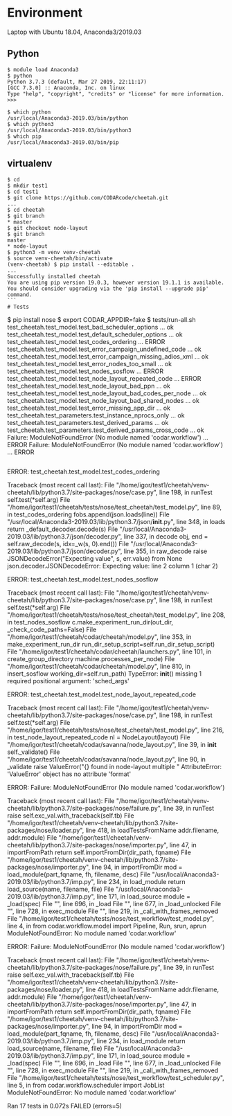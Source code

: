 # Environment

  Laptop with Ubuntu 18.04, Anaconda3/2019.03

## Python
  ```
  $ module load Anaconda3
  $ python
  Python 3.7.3 (default, Mar 27 2019, 22:11:17) 
  [GCC 7.3.0] :: Anaconda, Inc. on linux
  Type "help", "copyright", "credits" or "license" for more information.
  >>>
  ```
  ```
  $ which python
  /usr/local/Anaconda3-2019.03/bin/python
  $ which python3
  /usr/local/Anaconda3-2019.03/bin/python3
  $ which pip
  /usr/local/Anaconda3-2019.03/bin/pip
  ```

## virtualenv
  ```
  $ cd
  $ mkdir test1
  $ cd test1
  $ git clone https://github.com/CODARcode/cheetah.git
  ...
  $ cd cheetah
  $ git branch
  * master
  $ git checkout node-layout
  $ git branch
  master
  * node-layout
  $ python3 -m venv venv-cheetah
  $ source venv-cheetah/bin/activate
  (venv-cheetah) $ pip install --editable .
  ...
  Successfully installed cheetah
  You are using pip version 19.0.3, however version 19.1.1 is available.
  You should consider upgrading via the 'pip install --upgrade pip' command.                                                                                                          ``` 
# Tests
  ```
  $ pip install nose
  $ export CODAR_APPDIR=fake
  $ tests/run-all.sh
  test_cheetah.test_model.test_bad_scheduler_options ... ok
  test_cheetah.test_model.test_default_scheduler_options ... ok
  test_cheetah.test_model.test_codes_ordering ... ERROR
  test_cheetah.test_model.test_error_campaign_undefined_code ... ok
  test_cheetah.test_model.test_error_campaign_missing_adios_xml ... ok
  test_cheetah.test_model.test_error_nodes_too_small ... ok
  test_cheetah.test_model.test_nodes_sosflow ... ERROR
  test_cheetah.test_model.test_node_layout_repeated_code ... ERROR
  test_cheetah.test_model.test_node_layout_bad_ppn ... ok
  test_cheetah.test_model.test_node_layout_bad_codes_per_node ... ok
  test_cheetah.test_model.test_node_layout_bad_shared_nodes ... ok
  test_cheetah.test_model.test_error_missing_app_dir ... ok
  test_cheetah.test_parameters.test_instance_nprocs_only ... ok
  test_cheetah.test_parameters.test_derived_params ... ok
  test_cheetah.test_parameters.test_derived_params_cross_code ... ok
  Failure: ModuleNotFoundError (No module named 'codar.workflow') ... ERROR
  Failure: ModuleNotFoundError (No module named 'codar.workflow') ... ERROR
  ```
  ```
  ERROR: test_cheetah.test_model.test_codes_ordering

  Traceback (most recent call last):
  File "/home/igor/test1/cheetah/venv-cheetah/lib/python3.7/site-packages/nose/case.py", line 198, in runTest
    self.test(*self.arg)
  File "/home/igor/test1/cheetah/tests/nose/test_cheetah/test_model.py", line 89, in test_codes_ordering
    fobs.append(json.loads(line))
  File "/usr/local/Anaconda3-2019.03/lib/python3.7/json/__init__.py", line 348, in loads
    return _default_decoder.decode(s)
  File "/usr/local/Anaconda3-2019.03/lib/python3.7/json/decoder.py", line 337, in decode
    obj, end = self.raw_decode(s, idx=_w(s, 0).end())
  File "/usr/local/Anaconda3-2019.03/lib/python3.7/json/decoder.py", line 355, in raw_decode
    raise JSONDecodeError("Expecting value", s, err.value) from None
    json.decoder.JSONDecodeError: Expecting value: line 2 column 1 (char 2)

  ERROR: test_cheetah.test_model.test_nodes_sosflow

  Traceback (most recent call last):
  File "/home/igor/test1/cheetah/venv-cheetah/lib/python3.7/site-packages/nose/case.py", line 198, in runTest
    self.test(*self.arg)
  File "/home/igor/test1/cheetah/tests/nose/test_cheetah/test_model.py", line 208, in test_nodes_sosflow
    c.make_experiment_run_dir(out_dir, _check_code_paths=False)
  File "/home/igor/test1/cheetah/codar/cheetah/model.py", line 353, in make_experiment_run_dir
    run_dir_setup_script=self.run_dir_setup_script)
  File "/home/igor/test1/cheetah/codar/cheetah/launchers.py", line 101, in create_group_directory
    machine.processes_per_node)
  File "/home/igor/test1/cheetah/codar/cheetah/model.py", line 810, in insert_sosflow
    working_dir=self.run_path)
  TypeError: __init__() missing 1 required positional argument: 'sched_args'

  ERROR: test_cheetah.test_model.test_node_layout_repeated_code

  Traceback (most recent call last):
  File "/home/igor/test1/cheetah/venv-cheetah/lib/python3.7/site-packages/nose/case.py", line 198, in runTest
    self.test(*self.arg)
  File "/home/igor/test1/cheetah/tests/nose/test_cheetah/test_model.py", line 216, in test_node_layout_repeated_code
    nl = NodeLayout(layout)
  File "/home/igor/test1/cheetah/codar/savanna/node_layout.py", line 39, in __init__
    self._validate()
  File "/home/igor/test1/cheetah/codar/savanna/node_layout.py", line 90, in _validate
    raise ValueError("{} found in node-layout multiple "
  AttributeError: 'ValueError' object has no attribute 'format'

  ERROR: Failure: ModuleNotFoundError (No module named 'codar.workflow')

  Traceback (most recent call last):
  File "/home/igor/test1/cheetah/venv-cheetah/lib/python3.7/site-packages/nose/failure.py", line 39, in runTest
    raise self.exc_val.with_traceback(self.tb)
  File "/home/igor/test1/cheetah/venv-cheetah/lib/python3.7/site-packages/nose/loader.py", line 418, in loadTestsFromName
    addr.filename, addr.module)
  File "/home/igor/test1/cheetah/venv-cheetah/lib/python3.7/site-packages/nose/importer.py", line 47, in importFromPath
    return self.importFromDir(dir_path, fqname)
  File "/home/igor/test1/cheetah/venv-cheetah/lib/python3.7/site-packages/nose/importer.py", line 94, in importFromDir
    mod = load_module(part_fqname, fh, filename, desc)
  File "/usr/local/Anaconda3-2019.03/lib/python3.7/imp.py", line 234, in load_module
    return load_source(name, filename, file)
  File "/usr/local/Anaconda3-2019.03/lib/python3.7/imp.py", line 171, in load_source
    module = _load(spec)
  File "<frozen importlib._bootstrap>", line 696, in _load
  File "<frozen importlib._bootstrap>", line 677, in _load_unlocked
  File "<frozen importlib._bootstrap_external>", line 728, in exec_module
  File "<frozen importlib._bootstrap>", line 219, in _call_with_frames_removed
  File "/home/igor/test1/cheetah/tests/nose/test_workflow/test_model.py", line 4, in <module>
    from codar.workflow.model import Pipeline, Run, srun, aprun
  ModuleNotFoundError: No module named 'codar.workflow'

  ERROR: Failure: ModuleNotFoundError (No module named 'codar.workflow')

  Traceback (most recent call last):
  File "/home/igor/test1/cheetah/venv-cheetah/lib/python3.7/site-packages/nose/failure.py", line 39, in runTest
    raise self.exc_val.with_traceback(self.tb)
  File "/home/igor/test1/cheetah/venv-cheetah/lib/python3.7/site-packages/nose/loader.py", line 418, in loadTestsFromName
    addr.filename, addr.module)
  File "/home/igor/test1/cheetah/venv-cheetah/lib/python3.7/site-packages/nose/importer.py", line 47, in importFromPath
    return self.importFromDir(dir_path, fqname)
  File "/home/igor/test1/cheetah/venv-cheetah/lib/python3.7/site-packages/nose/importer.py", line 94, in importFromDir
    mod = load_module(part_fqname, fh, filename, desc)
  File "/usr/local/Anaconda3-2019.03/lib/python3.7/imp.py", line 234, in load_module
    return load_source(name, filename, file)
  File "/usr/local/Anaconda3-2019.03/lib/python3.7/imp.py", line 171, in load_source
    module = _load(spec)
  File "<frozen importlib._bootstrap>", line 696, in _load
  File "<frozen importlib._bootstrap>", line 677, in _load_unlocked
  File "<frozen importlib._bootstrap_external>", line 728, in exec_module
  File "<frozen importlib._bootstrap>", line 219, in _call_with_frames_removed
  File "/home/igor/test1/cheetah/tests/nose/test_workflow/test_scheduler.py", line 5, in <module>
    from codar.workflow.scheduler import JobList
  ModuleNotFoundError: No module named 'codar.workflow'

  Ran 17 tests in 0.072s
  FAILED (errors=5)
  ```



